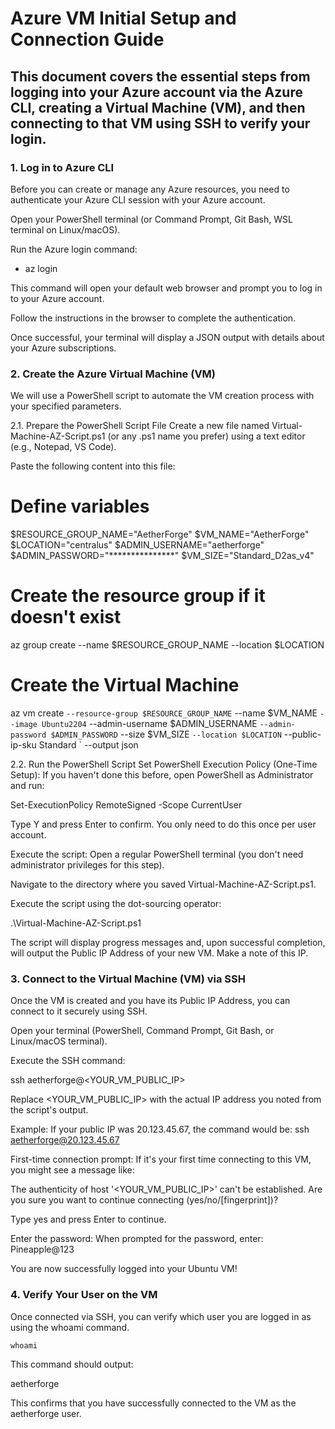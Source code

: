 # Azure VM Initial Setup and Connection Guide

## This document covers the essential steps from logging into your Azure account via the Azure CLI, creating a Virtual Machine (VM), and then connecting to that VM using SSH to verify your login.


### 1. Log in to Azure CLI
Before you can create or manage any Azure resources, you need to authenticate your Azure CLI session with your Azure account.

Open your PowerShell terminal (or Command Prompt, Git Bash, WSL terminal on Linux/macOS).

Run the Azure login command:

- az login

This command will open your default web browser and prompt you to log in to your Azure account.

Follow the instructions in the browser to complete the authentication.

Once successful, your terminal will display a JSON output with details about your Azure subscriptions.

### 2. Create the Azure Virtual Machine (VM)
We will use a PowerShell script to automate the VM creation process with your specified parameters.

2.1. Prepare the PowerShell Script File
Create a new file named Virtual-Machine-AZ-Script.ps1 (or any .ps1 name you prefer) using a text editor (e.g., Notepad, VS Code).

Paste the following content into this file:


# Define variables
$RESOURCE_GROUP_NAME="AetherForge"
$VM_NAME="AetherForge"
$LOCATION="centralus"
$ADMIN_USERNAME="aetherforge"
$ADMIN_PASSWORD="***************"
$VM_SIZE="Standard_D2as_v4"

# Create the resource group if it doesn't exist
az group create --name $RESOURCE_GROUP_NAME --location $LOCATION

# Create the Virtual Machine
az vm create `
  --resource-group $RESOURCE_GROUP_NAME `
  --name $VM_NAME `
  --image Ubuntu2204 `
  --admin-username $ADMIN_USERNAME `
  --admin-password $ADMIN_PASSWORD `
  --size $VM_SIZE `
  --location $LOCATION `
  --public-ip-sku Standard `
  --output json

  2.2. Run the PowerShell Script
Set PowerShell Execution Policy (One-Time Setup): If you haven't done this before, open PowerShell as Administrator and run:

Set-ExecutionPolicy RemoteSigned -Scope CurrentUser

Type Y and press Enter to confirm. You only need to do this once per user account.

Execute the script: Open a regular PowerShell terminal (you don't need administrator privileges for this step).

Navigate to the directory where you saved Virtual-Machine-AZ-Script.ps1.

Execute the script using the dot-sourcing operator:

.\Virtual-Machine-AZ-Script.ps1

The script will display progress messages and, upon successful completion, will output the Public IP Address of your new VM. Make a note of this IP.

### 3. Connect to the Virtual Machine (VM) via SSH
Once the VM is created and you have its Public IP Address, you can connect to it securely using SSH.

Open your terminal (PowerShell, Command Prompt, Git Bash, or Linux/macOS terminal).

Execute the SSH command:

ssh aetherforge@<YOUR_VM_PUBLIC_IP>

Replace <YOUR_VM_PUBLIC_IP> with the actual IP address you noted from the script's output.

Example: If your public IP was 20.123.45.67, the command would be: ssh aetherforge@20.123.45.67

First-time connection prompt: If it's your first time connecting to this VM, you might see a message like:

The authenticity of host '<YOUR_VM_PUBLIC_IP>' can't be established.
Are you sure you want to continue connecting (yes/no/[fingerprint])?

Type yes and press Enter to continue.

Enter the password: When prompted for the password, enter: Pineapple@123

You are now successfully logged into your Ubuntu VM!

### 4. Verify Your User on the VM
Once connected via SSH, you can verify which user you are logged in as using the whoami command.

``` whoami ```

This command should output:

aetherforge

This confirms that you have successfully connected to the VM as the aetherforge user.
